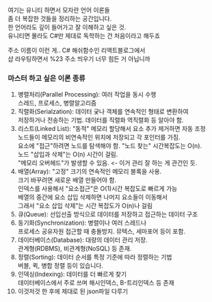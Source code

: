 여기는 유니티 하면서 모자란 언어 이론들  
좀 더 복잡한 것들을 정리하는 공간입니다.  
한 언어라도 깊이 들어가고 잘 이해하고 싶은 것.  
유니티면 몰라도 C#만 제대로 독학하는 건 처음이라고 해두죠  
  
주소 이름이 이런 게.. C# 해쉬함수인 리액트블로그에서  
샵 라우팅하면서 %23 주소 띄우기 너무 힘든 거 아닙니까  
  
### 마스터 하고 싶은 이론 종류 

1) 병렬처리(Parallel Processing): 여러 작업을 동시 수행  
스레드, 프로세스, 병렬알고리즘  
2) 직렬화(Serialzation): 데이터 궂나 객체를 연속적인 형태로 변환하여  
저장하거나 전송하는 기법. 데이터를 직렬화 역직렬화 등 알아야 함.  
3) 리스트(Linked List): "동적" 메모리 할당해서 요소 추가 제거하면 자동 조정  
노드들이 메모리의 비연속적인 위치에 저장되고 각 포인터를 가짐.  
요소에 "접근"하려면 노드를 탐색해야 함. "노드 찾는" 시간복잡도는 O(n).  
노드 "삽입과 삭제"는 O(n) 시간이 걸림.  
"메모리 오버헤드"가 발생할 수 있음. <- 이거 관리 잘 하는 게 관건인 듯.  
4) 배열(Array): "고정" 크기의 연속적인 메모리 블록을 사용.  
크기 바꾸려면 새로운 배열 만들어야 함.  
인덱스를 사용해서 "요소접근"은 O(1)시간 복잡도로 빠르게 가능  
배열의 중간에 요소 삽입 삭제하면 나머지 요소들이 이동해서  
그래서 "요소 삽입 삭제"는 시간 복잡도가 O(n)나 걸림  
5) 큐(Queue): 선입선출 방식으로 데이터를 저장하고 접근하는 데이터 구조  
6) 동기화(Synchronization): 병렬이나 여러 스레드나  
프로세스 공유자원 접근할 때 충돌방지. 뮤텍스, 세마포어 등이 포함.  
7) 데이터베이스(Database): 대량의 데이터 관리 저장.  
관계형(RDBMS), 비관계형(NoSQL) 등 존재.  
8) 정렬(Sorting): 데이터 순서를 특정 기준에 따라 정렬하는 기법  
버블, 퀵, 병합 정렬 등이 있습니다.  
9) 인덱싱(Indexing): 데이터를 더 빠르게 찾기  
데이터베이스에서 주로 쓰며 해시인덱스, B-트리인덱스 등 존재  
10) 이것저것 한 후에 제대로 된 json파일 다루기  
  


